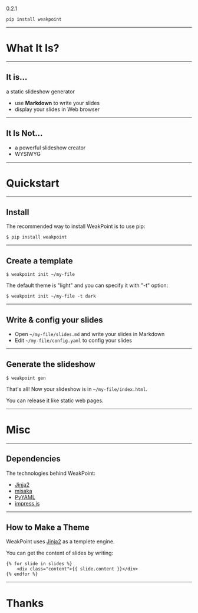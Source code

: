 
0.2.1

    pip install weakpoint


----

# What It Is?
----


## It is...

a static slideshow generator


* use **Markdown** to write your slides
* display your slides in Web browser


----

## It Is Not...

* a powerful slideshow creator
* WYSIWYG

----



# Quickstart
----

## Install

The recommended way to install WeakPoint is to use pip:


    $ pip install weakpoint



----



## Create a template
    
    
    $ weakpoint init ~/my-file

The default theme is "light" and you can specify it
with "-t" option:

    $ weakpoint init ~/my-file -t dark

----

##  Write & config your slides



* Open `~/my-file/slides.md` and write your slides in Markdown 
* Edit `~/my-file/config.yaml` to config your slides



----


## Generate the slideshow


    $ weakpoint gen


That's all! Now your slideshow is in `~/my-file/index.html`.


You can release it like static web pages.


----

# Misc

----

## Dependencies

The technologies behind WeakPoint:

* [Jinja2](http://jinja.pocoo.org/)
* [misaka](http://misaka.61924.nl/)
* [PyYAML](http://pyyaml.org/)
* [impress.js](http://bartaz.github.com/impress.js)

----

## How to Make a Theme


WeakPoint uses [Jinja2](http://jinja.pocoo.org/) as a templete engine.


You can get the content of slides by writing:


    {% for slide in slides %}
        <div class="content">{{ slide.content }}</div>
    {% endfor %}


----

# Thanks


